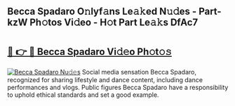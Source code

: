 ## Becca Spadaro O𝚗lyf𝚊ns Le𝚊𝚔ed N𝚞𝚍es - Part-kzW Ph𝚘tos Vi𝚍eo - H𝚘t Part Le𝚊𝚔s DfAc7

# <h2><a href="http://hf30o0.feru.top/?c=Becca+Spadaro">🔗 👉 🔴 Becca Spadaro Vi𝚍𝚎o Ph𝚘t𝚘𝚜</a></h2>

[![Becca Spadaro Nu𝚍𝚎s](https://i.imgur.com/0TWrTi3.gif)](http://hf30o0.feru.top/?c=Becca+Spadaro)
Social media sensation Becca Spadaro, recognized for sharing lifestyle and dance content, including dance performances and vlogs. Public figures Becca Spadaro have a responsibility to uphold ethical standards and set a good example. 
